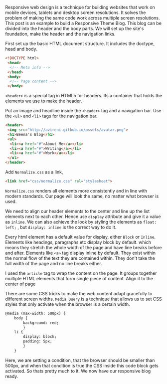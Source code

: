 Responsive web design is a technique for building websites that work on mobile devices, tablets and desktop screen resolutions. It solves the problem of making the same code work across multiple screen resolutions. This post is an example to build a Responsive Theme Blog. This blog can be divided into the header and the body parts. We will set up the site's foundation, make the header and the navigation links.

First set up the basic HTML document structure. It includes the doctype, head and body.

```html
<!DOCTYPE html>
 <head>
  <!-- Meta info -->
 </head>
 <body>
  <!-- Page content -->
 </body>
```
`<header>` is a special tag in HTML5 for headers. Its a container that holds the elements we use to make the header.

Put an image and headline inside the `<header>` tag and a navigation bar. Use the `<ul>` and `<li>` tags for the navigation bar.

```html
<header>
 <img src="http://avireni.github.io/assets/avatar.png">
 <h1>Beena's Blog</h1>
 <ul>
  <li><a href="#">About Me</a></li>
  <li><a href="#">Writing</a></li>
  <li><a href="#">Work</a></li>
 </ul>
</header>
```
Add `Normalize.css` as a link,

```html
<link href="css/normalize.css" rel="stylesheet">
```
`Normalize.css` renders all elements more consistently and in line with modern standards. Our page will look the same, no matter what browser is used.

We need to align our header elements to the center and line up the list elements next to each other. Hence use `display` attribute and give it a value as `inline`. We can also achieve the look by styling the elements as `float: left;` , but `display: inline` is the correct way to do it.  

Every html element has a default value for display, either `Block` or `Inline`. Elements like headings, paragraphs etc display block by default. which means they stretch the whole width of the page and have line breaks before and after. Elements like `<a>` tag display inline by default. They exist within the normal flow of the text they are contained within. They don't take the full width of the page and no line breaks either. 

I used the `article` tag to wrap the content on the page. It groups together multiple HTML elements that form single piece of content. Align it to the center of page

There are some CSS tricks to make the web content adapt gracefully to different screen widths. `Media Query` is a technique that allows us to set CSS styles that only activate when the browser is a certain width.

```html
@media (max-width: 500px) {
	body {
		background: red;
		}
	li {
		display: block;
		padding: 5px;
		}
	}
```

Here, we are setting a condition, that the browser should be smaller than 500px, and when that condition is true the CSS inside this code block gets activated. So thats pretty much to it. We now have our responsive blog ready.
